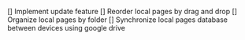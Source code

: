 [] Implement update feature
[] Reorder local pages by drag and drop
[] Organize local pages by folder
[] Synchronize local pages database between devices using google drive
